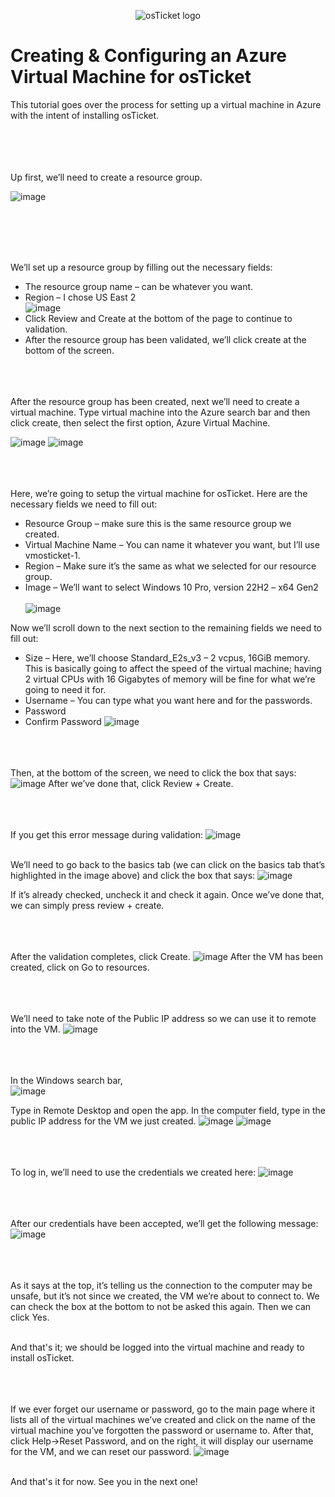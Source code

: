 <p align="center">
<img src="https://i.imgur.com/Clzj7Xs.png" alt="osTicket logo"/>
</p>

<h1>Creating & Configuring an Azure Virtual Machine for osTicket</h1>
This tutorial goes over the process for setting up a virtual machine in Azure with the intent of installing osTicket.<br /><br><br><br><br>



Up first, we’ll need to create a resource group.

![image](https://github.com/user-attachments/assets/e08f0463-c49e-4484-a743-a41e81af5bc4)<br><br><br><br>



 

We’ll set up a resource group by filling out the necessary fields:<br>
- The resource group name – can be whatever you want.
- Region – I chose US East 2<br>
![image](https://github.com/user-attachments/assets/97a7d47d-8206-4d49-bf21-159587406f4a)
- Click Review and Create at the bottom of the page to continue to validation.
- After the resource group has been validated, we’ll click create at the bottom of the screen.<br><br><br><br>


After the resource group has been created, next we’ll need to create a virtual machine.
Type virtual machine into the Azure search bar and then click create, then select the first option, Azure Virtual Machine.
 
![image](https://github.com/user-attachments/assets/f29ea864-1ba4-4d17-a7a3-edad07fc6897)
![image](https://github.com/user-attachments/assets/12012a5d-3154-4715-b606-ca51ce592949)<br><br><br><br>



 

 
Here, we’re going to setup the virtual machine for osTicket. Here are the necessary fields we need to fill out:
- Resource Group – make sure this is the same resource group we created.
- Virtual Machine Name – You can name it whatever you want, but I’ll use vmosticket-1.
- Region – Make sure it’s the same as what we selected for our resource group.
- Image – We’ll want to select Windows 10 Pro, version 22H2 – x64 Gen2<br><br>
![image](https://github.com/user-attachments/assets/7958cb30-443a-45f9-84e9-b6a28897c768)

Now we’ll scroll down to the next section to the remaining fields we need to fill out:
- Size – Here, we’ll choose Standard_E2s_v3 – 2 vcpus, 16GiB memory. This is basically going to affect the speed of the virtual machine; having 2 virtual CPUs with 16 Gigabytes of memory will be fine for what we’re going to need it for.
- Username – You can type what you want here and for the passwords. 
- Password
- Confirm Password
![image](https://github.com/user-attachments/assets/ce91c1a6-18ef-423e-9652-b7465d43cd2b)<br><br><br><br>




Then, at the bottom of the screen, we need to click the box that says:
![image](https://github.com/user-attachments/assets/28555a54-f554-408e-ba4f-a2feb4d70743)
After we’ve done that, click Review + Create.<br><br><br><br>

If you get this error message during validation:
![image](https://github.com/user-attachments/assets/8d543317-061e-4819-9e14-c2df8cd891bb)<br><br>

We’ll need to go back to the basics tab (we can click on the basics tab that’s highlighted in the image above) and click the box that says:
![image](https://github.com/user-attachments/assets/d1f9b8e7-56f9-4b30-bc37-aaa7d7e9fd1d)


If it’s already checked, uncheck it and check it again.
Once we’ve done that, we can simply press review + create.<br><br><br><br>


After the validation completes, click Create.
![image](https://github.com/user-attachments/assets/c8edf459-ac28-4c9f-aac7-648c8aa43137)
After the VM has been created, click on Go to resources.<br><br><br><br>

 

We’ll need to take note of the Public IP address so we can use it to remote into the VM.
![image](https://github.com/user-attachments/assets/07181fb8-8305-404b-89a7-c97d8857baac)<br><br><br><br>

In the Windows search bar,<br>
![image](https://github.com/user-attachments/assets/d450847a-6d72-4ef6-aee1-bb4a3e535615)


Type in Remote Desktop and open the app. In the computer field, type in the public IP address for the VM we just created. 
![image](https://github.com/user-attachments/assets/370a1d52-c5ff-4e0c-9e86-7e9ef5efc6a9)
![image](https://github.com/user-attachments/assets/a0a329cd-d4e2-40cc-9913-ed134783013c)<br><br><br><br>
 


 

To log in, we’ll need to use the credentials we created here:
![image](https://github.com/user-attachments/assets/2d923395-9209-4e99-aa84-9600ed4cedfc)<br><br><br><br>
 


After our credentials have been accepted, we’ll get the following message:
![image](https://github.com/user-attachments/assets/30fb44e6-ea73-4488-9080-fcabe46f5814)<br><br><br><br>
 

As it says at the top, it’s telling us the connection to the computer may be unsafe, but it’s not since we created, the VM we’re about to connect to.
We can check the box at the bottom to not be asked this again. Then we can click Yes.<br><br>

And that's it; we should be logged into the virtual machine and ready to install osTicket.<br><br><br><br>

If we ever forget our username or password, go to the main page where it lists all of the virtual machines we’ve created and click on the name of the virtual machine you’ve forgotten the password or username to. After that, click Help->Reset Password, and on the right, it will display our username for the VM, and we can reset our password.
![image](https://github.com/user-attachments/assets/352a4ff3-39c3-4f90-bc3a-eea5d08e8291)<br><br>

And that's it for now. See you in the next one!

 

